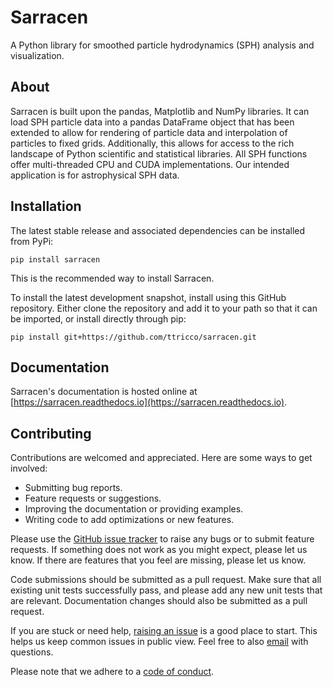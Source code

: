 Sarracen
========

A Python library for smoothed particle hydrodynamics (SPH) analysis and visualization.

About
-----

Sarracen is built upon the pandas, Matplotlib and NumPy libraries. It can load SPH particle data into a pandas DataFrame object that has been extended to allow for rendering of particle data and interpolation of particles to fixed grids. Additionally, this allows for access to the rich landscape of Python scientific and statistical libraries. All SPH functions offer multi-threaded CPU and CUDA implementations. Our intended application is for astrophysical SPH data. 

Installation
------------

The latest stable release and associated dependencies can be installed from PyPi:

    pip install sarracen

This is the recommended way to install Sarracen.

To install the latest development snapshot, install using this GitHub repository. Either clone the repository and add it to your path so that it can be imported, or install directly through pip:

    pip install git+https://github.com/ttricco/sarracen.git

Documentation
-------------

Sarracen's documentation is hosted online at [https://sarracen.readthedocs.io](https://sarracen.readthedocs.io).

Contributing
------------

Contributions are welcomed and appreciated. Here are some ways to get involved:
- Submitting bug reports.
- Feature requests or suggestions.
- Improving the documentation or providing examples.
- Writing code to add optimizations or new features.

Please use the [GitHub issue tracker](https://github.com/ttricco/sarracen/issues) to raise any bugs or to submit feature
requests. If something does not work as you might expect, please let us know. If there are features that you feel are
missing, please let us know.

Code submissions should be submitted as a pull request. Make sure that all existing unit tests successfully pass, and 
please add any new unit tests that are relevant. Documentation changes should also be submitted as a pull request.

If you are stuck or need help, [raising an issue](https://github.com/ttricco/sarracen/issues) is a good place to start. 
This helps us keep common issues in public view. Feel free to also [email](mailto:tstricco@mun.ca) with questions.

Please note that we adhere to a [code of conduct](CODE_OF_CONDUCT.md).